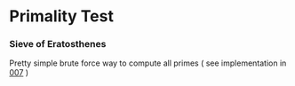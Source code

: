 # Primality Test
### Sieve of Eratosthenes
Pretty simple brute force way to compute all primes ( see implementation in [007](./007:%2010001st%20prime.rb) )
